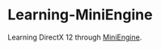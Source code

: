 # Learning-MiniEngine
Learning DirectX 12 through [MiniEngine](https://github.com/Microsoft/DirectX-Graphics-Samples/tree/master/MiniEngine).
